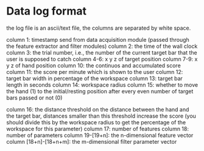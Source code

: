 Data log format
===============
the log file is an ascii/text file, the columns are separated by white space.

column 1: timestamp send from data acquisition module (passed through the feature extractor and filter modules)
column 2: the time of the wall clock
column 3: the trial number, i.e., the number of the current target bar that the user is supposed to catch
column 4-6: x y z of target position
column 7-9: x y z of hand position
column 10: the continuos and accumulated score
column 11: the score per minute which is shown to the user
column 12: target bar width in percentage of the workspace
column 13: target bar length in seconds
column 14: workspace radius
column 15: whether to move the hand (1) to the initial/resting position after every even number of target bars passed or not (0)
 	   
column 16: the distance threshold on the distance between the hand and the target bar, distances smaller than this threshold increase the score (you should divide this by the workspace radius to get the percentage of the workspace for this parameter)
column 17: number of features
column 18: number of parameters
column 19-[19+n]: the n-dimensional feature vector 
column [18+n]-[18+n+m]: the m-dimensional filter parameter vector
